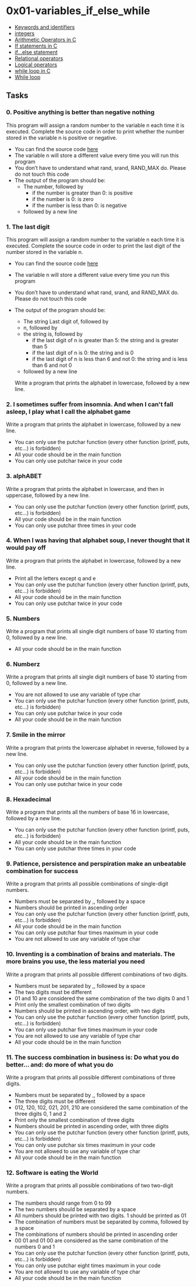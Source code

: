 # 0x01-variables\_if\_else\_while

- [Keywords and identifiers](https://publications.gbdirect.co.uk//c_book/chapter2/keywords_and_identifiers.html)
- [integers](https://publications.gbdirect.co.uk//c_book/chapter2/integral_types.html)
- [Arithmetic Operators in C](https://www.tutorialspoint.com/cprogramming/c_arithmetic_operators.htm)
- [If statements in C](https://www.cprogramming.com/tutorial/c/lesson2.html)
- [if…else statement](https://www.tutorialspoint.com/cprogramming/if_else_statement_in_c.htm)
- [Relational operators](https://www.tutorialspoint.com/cprogramming/c_relational_operators.htm)
- [Logical operators](https://fresh2refresh.com/c-programming/c-operators-expressions/c-logical-operators/)
- [while loop in C](https://www.tutorialspoint.com/cprogramming/c_while_loop.htm)
- [While loop](https://www.youtube.com/watch?v=Ju1LYO9pkaI)

## Tasks

### 0. Positive anything is better than negative nothing

This program will assign a random number to the variable n each time it is executed.
Complete the source code in order to print whether the number stored in the variable n is positive or negative.

- You can find the source code [here](https://github.com/holbertonschool/0x01.c/blob/master/0-positive_or_negative_c)
- The variable n will store a different value every time you will run this program
- You don’t have to understand what rand, srand, RAND\_MAX do. Please do not touch this code
- The output of the program should be:
  - The number, followed by
    - if the number is greater than 0: is positive
    - if the number is 0: is zero
    - if the number is less than 0: is negative
  - followed by a new line

### 1. The last digit

This program will assign a random number to the variable n each time it is executed. Complete the source code in order to print the last digit of the number stored in the variable n.

- You can find the source code [here](https://github.com/holbertonschool/0x01.c/blob/master/1-last_digit_c)
- The variable n will store a different value every time you run this program
- You don’t have to understand what rand, srand, and RAND\_MAX do. Please do not touch this code
- The output of the program should be:
  - The string Last digit of, followed by
  - n, followed by
  - the string is, followed by
    - if the last digit of n is greater than 5: the string and is greater than 5
    - if the last digit of n is 0: the string and is 0
    - if the last digit of n is less than 6 and not 0: the string and is less than 6 and not 0
  - followed by a new line

  Write a program that prints the alphabet in lowercase, followed by a new line.

### 2. I sometimes suffer from insomnia. And when I can't fall asleep, I play what I call the alphabet game

Write a program that prints the alphabet in lowercase, followed by a new line.

- You can only use the putchar function (every other function (printf, puts, etc…) is forbidden)
- All your code should be in the main function
- You can only use putchar twice in your code

### 3. alphABET

Write a program that prints the alphabet in lowercase, and then in uppercase, followed by a new line.

- You can only use the putchar function (every other function (printf, puts, etc…) is forbidden)
- All your code should be in the main function
- You can only use putchar three times in your code

### 4. When I was having that alphabet soup, I never thought that it would pay off

Write a program that prints the alphabet in lowercase, followed by a new line.

- Print all the letters except q and e
- You can only use the putchar function (every other function (printf, puts, etc…) is forbidden)
- All your code should be in the main function
- You can only use putchar twice in your code

### 5. Numbers

Write a program that prints all single digit numbers of base 10 starting from 0, followed by a new line.

- All your code should be in the main function

### 6. Numberz

Write a program that prints all single digit numbers of base 10 starting from 0, followed by a new line.

- You are not allowed to use any variable of type char
- You can only use the putchar function (every other function (printf, puts, etc…) is forbidden)
- You can only use putchar twice in your code
- All your code should be in the main function

### 7. Smile in the mirror

Write a program that prints the lowercase alphabet in reverse, followed by a new line.

- You can only use the putchar function (every other function (printf, puts, etc…) is forbidden)
- All your code should be in the main function
- You can only use putchar twice in your code

### 8. Hexadecimal

Write a program that prints all the numbers of base 16 in lowercase, followed by a new line.

- You can only use the putchar function (every other function (printf, puts, etc…) is forbidden)
- All your code should be in the main function
- You can only use putchar three times in your code

### 9. Patience, persistence and perspiration make an unbeatable combination for success

Write a program that prints all possible combinations of single-digit numbers.

- Numbers must be separated by ,, followed by a space
- Numbers should be printed in ascending order
- You can only use the putchar function (every other function (printf, puts, etc…) is forbidden)
- All your code should be in the main function
- You can only use putchar four times maximum in your code
- You are not allowed to use any variable of type char

### 10. Inventing is a combination of brains and materials. The more brains you use, the less material you need

Write a program that prints all possible different combinations of two digits.

- Numbers must be separated by ,, followed by a space
- The two digits must be different
- 01 and 10 are considered the same combination of the two digits 0 and 1
- Print only the smallest combination of two digits
- Numbers should be printed in ascending order, with two digits
- You can only use the putchar function (every other function (printf, puts, etc…) is forbidden)
- You can only use putchar five times maximum in your code
- You are not allowed to use any variable of type char
- All your code should be in the main function

### 11. The success combination in business is: Do what you do better... and: do more of what you do

Write a program that prints all possible different combinations of three digits.

- Numbers must be separated by ,, followed by a space
- The three digits must be different
- 012, 120, 102, 021, 201, 210 are considered the same combination of the three digits 0, 1 and 2
- Print only the smallest combination of three digits
- Numbers should be printed in ascending order, with three digits
- You can only use the putchar function (every other function (printf, puts, etc…) is forbidden)
- You can only use putchar six times maximum in your code
- You are not allowed to use any variable of type char
- All your code should be in the main function

### 12. Software is eating the World

Write a program that prints all possible combinations of two two-digit numbers.

- The numbers should range from 0 to 99
- The two numbers should be separated by a space
- All numbers should be printed with two digits. 1 should be printed as 01
- The combination of numbers must be separated by comma, followed by a space
- The combinations of numbers should be printed in ascending order
- 00 01 and 01 00 are considered as the same combination of the numbers 0 and 1
- You can only use the putchar function (every other function (printf, puts, etc…) is forbidden)
- You can only use putchar eight times maximum in your code
- You are not allowed to use any variable of type char
- All your code should be in the main function
